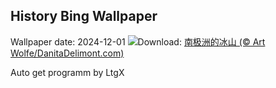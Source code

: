 ## History Bing Wallpaper
Wallpaper date: 2024-12-01
![](https://www.bing.com/th?id=OHR.IcebergsAntarctica_ZH-CN2942178295_UHD.jpg&w=1000)Download: [南极洲的冰山 (© Art Wolfe/DanitaDelimont.com)](https://www.bing.com/th?id=OHR.IcebergsAntarctica_ZH-CN2942178295_UHD.jpg)

Auto get programm by LtgX
